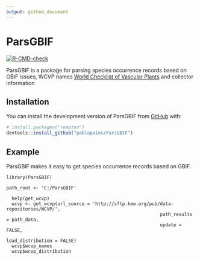 ```yaml
---
output: github_document
---
```


<!-- README.md is generated from README.Rmd. Please edit that file -->

# ParsGBIF

<!-- badges: start -->
<!-- badges: start -->
[![R-CMD-check](https://github.com/p/ParsGBIF/pablopains/R-CMD-check/badge.svg)](https://github.com/pablopains/ParsGBIF/actions)
<!-- badges: end -->

<!-- badges: end -->

ParsGBIF is a package for parsing species occurrence records based on GBIF issues, WCVP names [World Checklist of Vascular Plants](https://powo.science.kew.org//) and collector information 

## Installation

You can install the development version of ParsGBIF from [GitHub](https://github.com/) with:

``` r
# install.packages("remotes")
devtools::install_github("pablopains/ParsGBIF")
```

## Example

ParsGBIF makes it easy to get species occurrence records based on GBIF.

```{r example, eval=FALSE}
library(ParsGBIF)

path_root <- 'C:/ParsGBIF'

  help(get_wcvp)
  wcvp <- get_wcvp(url_source = 'http://sftp.kew.org/pub/data-repositories/WCVP/',
                                                         path_results = path_data,
                                                         update = FALSE,
                                                         load_distribution = FALSE)
  wcvp$wcvp_names
  wcvp$wcvp_distribution
```


